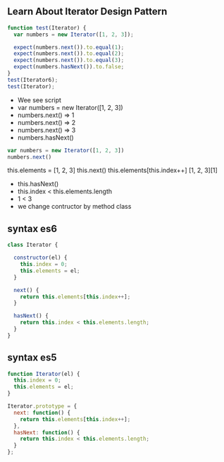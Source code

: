 ## Learn About Iterator Design Pattern
``` javascript
function test(Iterator) {
  var numbers = new Iterator([1, 2, 3]);

  expect(numbers.next()).to.equal(1);
  expect(numbers.next()).to.equal(2);
  expect(numbers.next()).to.equal(3);
  expect(numbers.hasNext()).to.false;
}
test(Iterator6);
test(Iterator);
```
- Wee see script
- var numbers = new Iterator([1, 2, 3])
- numbers.next() => 1
- numbers.next() => 2
- numbers.next() => 3
- numbers.hasNext()
``` javascript
var numbers = new Iterator([1, 2, 3])
numbers.next()
```
this.elements = [1, 2, 3]
this.next()
this.elements[this.index++]
[1, 2, 3][1]
- this.hasNext()
- this.index < this.elements.length
-  1 < 3
- we change contructor by method class
## syntax es6
``` javascript
class Iterator {

  constructor(el) {
    this.index = 0;
    this.elements = el;
  }

  next() {
    return this.elements[this.index++];
  }

  hasNext() {
    return this.index < this.elements.length;
  }
}
```

## syntax es5
``` javascript
function Iterator(el) {
  this.index = 0;
  this.elements = el;
}

Iterator.prototype = {
  next: function() {
    return this.elements[this.index++];
  },
  hasNext: function() {
    return this.index < this.elements.length;
  }
};

```